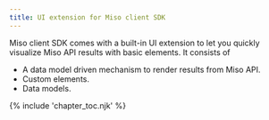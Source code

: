 ```yaml
---
title: UI extension for Miso client SDK
---
```


Miso client SDK comes with a built-in UI extension to let you quickly visualize Miso API results with basic elements. It consists of

* A data model driven mechanism to render results from Miso API.
* Custom elements.
* Data models.

{% include 'chapter_toc.njk' %}
